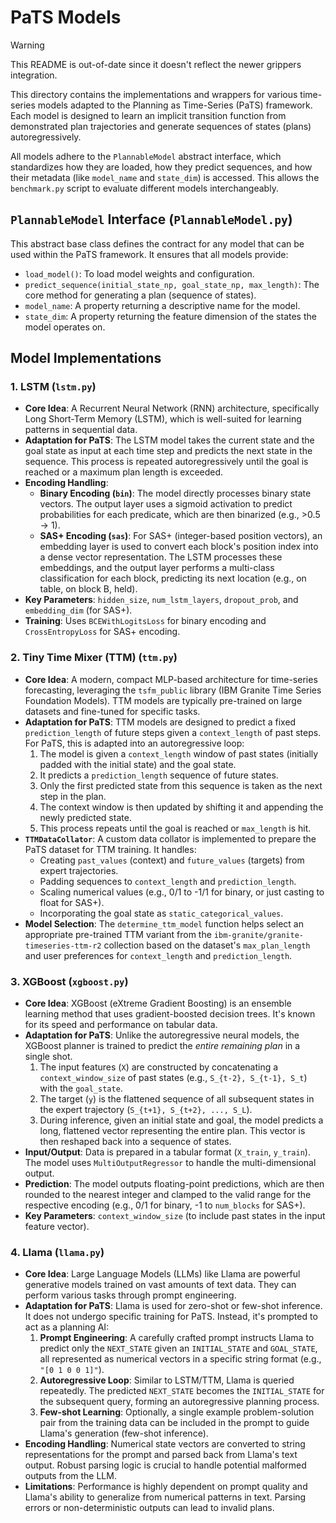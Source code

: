 # PaTS Models

> [!WARNING]
> This README is out-of-date since it doesn't reflect the newer grippers integration.

This directory contains the implementations and wrappers for various time-series models adapted to the Planning as Time-Series (PaTS) framework. Each model is designed to learn an implicit transition function from demonstrated plan trajectories and generate sequences of states (plans) autoregressively.

All models adhere to the `PlannableModel` abstract interface, which standardizes how they are loaded, how they predict sequences, and how their metadata (like `model_name` and `state_dim`) is accessed. This allows the `benchmark.py` script to evaluate different models interchangeably.

## `PlannableModel` Interface (`PlannableModel.py`)

This abstract base class defines the contract for any model that can be used within the PaTS framework. It ensures that all models provide:

- `load_model()`: To load model weights and configuration.
- `predict_sequence(initial_state_np, goal_state_np, max_length)`: The core method for generating a plan (sequence of states).
- `model_name`: A property returning a descriptive name for the model.
- `state_dim`: A property returning the feature dimension of the states the model operates on.

## Model Implementations

### 1. LSTM (`lstm.py`)

- **Core Idea**: A Recurrent Neural Network (RNN) architecture, specifically Long Short-Term Memory (LSTM), which is well-suited for learning patterns in sequential data.
- **Adaptation for PaTS**: The LSTM model takes the current state and the goal state as input at each time step and predicts the next state in the sequence. This process is repeated autoregressively until the goal is reached or a maximum plan length is exceeded.
- **Encoding Handling**:
  - **Binary Encoding (`bin`)**: The model directly processes binary state vectors. The output layer uses a sigmoid activation to predict probabilities for each predicate, which are then binarized (e.g., >0.5 -> 1).
  - **SAS+ Encoding (`sas`)**: For SAS+ (integer-based position vectors), an embedding layer is used to convert each block's position index into a dense vector representation. The LSTM processes these embeddings, and the output layer performs a multi-class classification for each block, predicting its next location (e.g., on table, on block B, held).
- **Key Parameters**: `hidden_size`, `num_lstm_layers`, `dropout_prob`, and `embedding_dim` (for SAS+).
- **Training**: Uses `BCEWithLogitsLoss` for binary encoding and `CrossEntropyLoss` for SAS+ encoding.

### 2. Tiny Time Mixer (TTM) (`ttm.py`)

- **Core Idea**: A modern, compact MLP-based architecture for time-series forecasting, leveraging the `tsfm_public` library (IBM Granite Time Series Foundation Models). TTM models are typically pre-trained on large datasets and fine-tuned for specific tasks.
- **Adaptation for PaTS**: TTM models are designed to predict a fixed `prediction_length` of future steps given a `context_length` of past steps. For PaTS, this is adapted into an autoregressive loop:
  1.  The model is given a `context_length` window of past states (initially padded with the initial state) and the goal state.
  2.  It predicts a `prediction_length` sequence of future states.
  3.  Only the first predicted state from this sequence is taken as the next step in the plan.
  4.  The context window is then updated by shifting it and appending the newly predicted state.
  5.  This process repeats until the goal is reached or `max_length` is hit.
- **`TTMDataCollator`**: A custom data collator is implemented to prepare the PaTS dataset for TTM training. It handles:
  - Creating `past_values` (context) and `future_values` (targets) from expert trajectories.
  - Padding sequences to `context_length` and `prediction_length`.
  - Scaling numerical values (e.g., 0/1 to -1/1 for binary, or just casting to float for SAS+).
  - Incorporating the goal state as `static_categorical_values`.
- **Model Selection**: The `determine_ttm_model` function helps select an appropriate pre-trained TTM variant from the `ibm-granite/granite-timeseries-ttm-r2` collection based on the dataset's `max_plan_length` and user preferences for `context_length` and `prediction_length`.

### 3. XGBoost (`xgboost.py`)

- **Core Idea**: XGBoost (eXtreme Gradient Boosting) is an ensemble learning method that uses gradient-boosted decision trees. It's known for its speed and performance on tabular data.
- **Adaptation for PaTS**: Unlike the autoregressive neural models, the XGBoost planner is trained to predict the _entire remaining plan_ in a single shot.
  1.  The input features (`X`) are constructed by concatenating a `context_window_size` of past states (e.g., `S_{t-2}, S_{t-1}, S_t`) with the `goal_state`.
  2.  The target (`y`) is the flattened sequence of all subsequent states in the expert trajectory (`S_{t+1}, S_{t+2}, ..., S_L`).
  3.  During inference, given an initial state and goal, the model predicts a long, flattened vector representing the entire plan. This vector is then reshaped back into a sequence of states.
- **Input/Output**: Data is prepared in a tabular format (`X_train`, `y_train`). The model uses `MultiOutputRegressor` to handle the multi-dimensional output.
- **Prediction**: The model outputs floating-point predictions, which are then rounded to the nearest integer and clamped to the valid range for the respective encoding (e.g., 0/1 for binary, -1 to `num_blocks` for SAS+).
- **Key Parameters**: `context_window_size` (to include past states in the input feature vector).

### 4. Llama (`llama.py`)

- **Core Idea**: Large Language Models (LLMs) like Llama are powerful generative models trained on vast amounts of text data. They can perform various tasks through prompt engineering.
- **Adaptation for PaTS**: Llama is used for zero-shot or few-shot inference. It does not undergo specific training for PaTS. Instead, it's prompted to act as a planning AI:
  1.  **Prompt Engineering**: A carefully crafted prompt instructs Llama to predict only the `NEXT_STATE` given an `INITIAL_STATE` and `GOAL_STATE`, all represented as numerical vectors in a specific string format (e.g., `"[0 1 0 0 1]"`).
  2.  **Autoregressive Loop**: Similar to LSTM/TTM, Llama is queried repeatedly. The predicted `NEXT_STATE` becomes the `INITIAL_STATE` for the subsequent query, forming an autoregressive planning process.
  3.  **Few-shot Learning**: Optionally, a single example problem-solution pair from the training data can be included in the prompt to guide Llama's generation (few-shot inference).
- **Encoding Handling**: Numerical state vectors are converted to string representations for the prompt and parsed back from Llama's text output. Robust parsing logic is crucial to handle potential malformed outputs from the LLM.
- **Limitations**: Performance is highly dependent on prompt quality and Llama's ability to generalize from numerical patterns in text. Parsing errors or non-deterministic outputs can lead to invalid plans.
